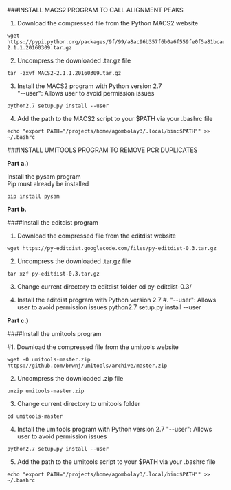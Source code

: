 ###INSTALL MACS2 PROGRAM TO CALL ALIGNMENT PEAKS

1. Download the compressed file from the Python MACS2 website
```
wget https://pypi.python.org/packages/9f/99/a8ac96b357f6b0a6f559fe0f5a81bcae12b98579551620ce07c5183aee2c/MACS2-2.1.1.20160309.tar.gz
```

2. Uncompress the downloaded .tar.gz file
```
tar -zxvf MACS2-2.1.1.20160309.tar.gz
```

3. Install the MACS2 program with Python version 2.7  
"--user": Allows user to avoid permission issues
```
python2.7 setup.py install --user
```

4. Add the path to the MACS2 script to your $PATH via your .bashrc file
```
echo "export PATH="/projects/home/agombolay3/.local/bin:$PATH"" >> ~/.bashrc
```

###INSTALL UMITOOLS PROGRAM TO REMOVE PCR DUPLICATES

**Part a.)**

Install the pysam program  
Pip must already be installed
```
pip install pysam
```

**Part b.**

####Install the editdist program

1. Download the compressed file from the editdist website
```
wget https://py-editdist.googlecode.com/files/py-editdist-0.3.tar.gz
```

2. Uncompress the downloaded .tar.gz file
```
tar xzf py-editdist-0.3.tar.gz
```

3. Change current directory to editdist folder
cd py-editdist-0.3/

4. Install the editdist program with Python version 2.7
#. "--user": Allows user to avoid permission issues
python2.7 setup.py install --user

**Part c.)**

####Install the umitools program

#1. Download the compressed file from the umitools website
```
wget -O umitools-master.zip https://github.com/brwnj/umitools/archive/master.zip
```

2. Uncompress the downloaded .zip file
```
unzip umitools-master.zip
```

3. Change current directory to umitools folder
```
cd umitools-master
```

4. Install the umitools program with Python version 2.7 
"--user": Allows user to avoid permission issues
```
python2.7 setup.py install --user
```

5. Add the path to the umitools script to your $PATH via your .bashrc file
```
echo "export PATH="/projects/home/agombolay3/.local/bin:$PATH"" >> ~/.bashrc
```
